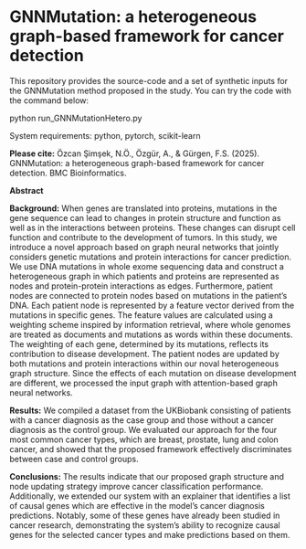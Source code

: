 # GNNMutation: a heterogeneous graph-based framework for cancer detection

This repository provides the source-code and a set of synthetic inputs for the GNNMutation method proposed in the study.
You can try the code with the command below:

python run_GNNMutationHetero.py

System requirements:
python,
pytorch,
scikit-learn

**Please cite:**
Özcan Şimşek, N.Ö., Özgür, A., & Gürgen, F.S. (2025). GNNMutation: a heterogeneous graph-based framework for cancer detection. BMC Bioinformatics.

**Abstract**

**Background:** When genes are translated into proteins, mutations in the gene sequence can lead to changes in protein structure and function as well as in the interactions between proteins. These changes can disrupt cell function and contribute to the development of tumors. In this study, we introduce a novel approach based on graph neural networks that jointly considers genetic mutations and protein interactions for cancer prediction. We use DNA mutations in whole exome sequencing data and construct a heterogeneous graph in which patients and proteins are represented as nodes and protein-protein interactions as edges. Furthermore, patient nodes are connected to protein nodes based on mutations in the patient’s DNA. Each patient node is represented by a feature vector derived from the mutations in specific genes. The feature values are calculated using a weighting scheme inspired by information retrieval, where whole genomes are treated as documents and mutations as words within these documents. The weighting of each gene, determined by its mutations, reflects its contribution to disease development. The patient nodes are updated by both mutations and protein interactions within our noval heterogeneous graph structure. Since the effects of each mutation on disease development are different, we processed the input graph with attention-based graph neural networks.

**Results:** We compiled a dataset from the UKBiobank consisting of patients with a cancer diagnosis as the case group and those without a cancer diagnosis as the control group. We evaluated our approach for the four most common cancer types, which are breast, prostate, lung and colon cancer, and showed that the proposed framework effectively discriminates between case and control groups.

**Conclusions:** The results indicate that our proposed graph structure and node updating strategy improve cancer classification performance. Additionally, we extended our system with an explainer that identifies a list of causal genes which are effective in the model’s cancer diagnosis predictions. Notably, some of these genes have already been studied in cancer research, demonstrating the system’s ability to recognize causal genes for the selected cancer types and make predictions based on them.
